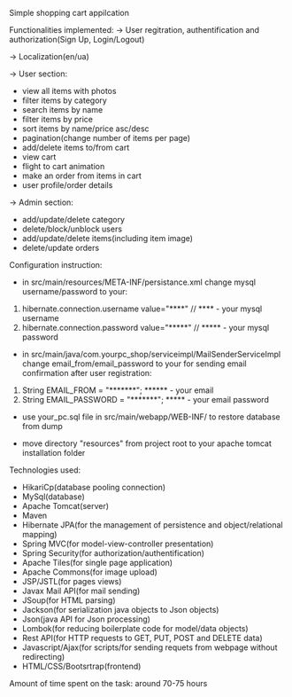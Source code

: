 Simple shopping cart appilcation

Functionalities implemented:
-> User regitration, authentification and authorization(Sign Up, Login/Logout)

-> Localization(en/ua)

-> User section:
- view all items with photos
- filter items by category
- search items by name
- filter items by price
- sort items by name/price asc/desc
- pagination(change number of items per page)
- add/delete items to/from cart
- view cart 
- flight to cart animation
- make an order from items in cart
- user profile/order details

-> Admin section:
- add/update/delete category
- delete/block/unblock users
- add/update/delete items(including item image)
- delete/update orders

Configuration instruction:
- in src/main/resources/META-INF/persistance.xml change mysql username/password to your:
1) hibernate.connection.username value="****" // **** - your mysql username
2) hibernate.connection.password value="*****" // ***** - your mysql password

- in src/main/java/com.yourpc_shop/serviceimpl/MailSenderServiceImpl change email_from/email_password to your for sending email confirmation after user registration:
1) String EMAIL_FROM = "*******";  ****** - your email
2) String EMAIL_PASSWORD = "*******"; ***** - your email password

- use your_pc.sql file in src/main/webapp/WEB-INF/ to restore database from dump

- move directory "resources" from project root to your apache tomcat installation folder


Technologies used:

- HikariCp(database pooling connection)
- MySql(database) 
- Apache Tomcat(server)
- Maven
- Hibernate JPA(for the management of persistence and object/relational mapping)
- Spring MVC(for model-view-controller presentation)
- Spring Security(for authorization/authentification)
- Apache Tiles(for single page application)
- Apache Commons(for image upload)
- JSP/JSTL(for pages views)
- Javax Mail API(for mail sending)
- JSoup(for HTML parsing)
- Jackson(for serialization java objects to Json objects)
- Json(java API for Json processing)
- Lombok(for reducing boilerplate code for model/data objects)
- Rest API(for HTTP requests to GET, PUT, POST and DELETE data)
- Javascript/Ajax(for scripts/for sending requets from webpage without redirecting)
- HTML/CSS/Bootsrtrap(frontend)

Amount of time spent on the task: around 70-75 hours
